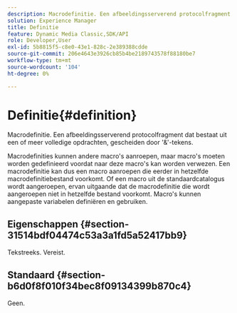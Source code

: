 ```yaml
---
description: Macrodefinitie. Een afbeeldingsserverend protocolfragment dat bestaat uit een of meer volledige opdrachten, gescheiden door '&'-tekens.
solution: Experience Manager
title: Definitie
feature: Dynamic Media Classic,SDK/API
role: Developer,User
exl-id: 5b8815f5-c8e0-43e1-828c-2e389388cdde
source-git-commit: 206e4643e3926cb85b4be2189743578f88180be7
workflow-type: tm+mt
source-wordcount: '104'
ht-degree: 0%

---
```


# Definitie{#definition}

Macrodefinitie. Een afbeeldingsserverend protocolfragment dat bestaat uit een of meer volledige opdrachten, gescheiden door &#39;&amp;&#39;-tekens.

Macrodefinities kunnen andere macro&#39;s aanroepen, maar macro&#39;s moeten worden gedefinieerd voordat naar deze macro&#39;s kan worden verwezen. Een macrodefinitie kan dus een macro aanroepen die eerder in hetzelfde macrodefinitiebestand voorkomt. Of een macro uit de standaardcatalogus wordt aangeroepen, ervan uitgaande dat de macrodefinitie die wordt aangeroepen niet in hetzelfde bestand voorkomt. Macro&#39;s kunnen aangepaste variabelen definiëren en gebruiken.

## Eigenschappen {#section-31514bdf04474c53a3a1fd5a52417bb9}

Tekstreeks. Vereist.

## Standaard {#section-b6d0f8f010f34bec8f09134399b870c4}

Geen.
